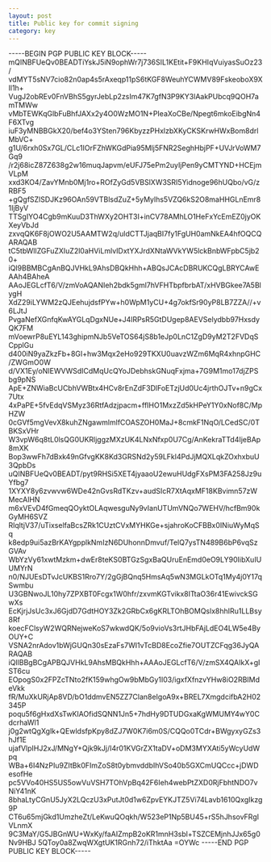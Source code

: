 ```yaml
---
layout: post
title: Public key for commit signing
category: key
---
```



-----BEGIN PGP PUBLIC KEY BLOCK-----
mQINBFUeQv0BEADTiYskJ5iN9ophWr7j736SIL1KEtit+F9KHIqVuiyasSuOz23/
vdMYT5sNV7cio82n0ap4s5rAxeqp11pS6tKGF8WeuhYCWMV89FskeoboX9XIl1h+
VugJ2obREv0FnVBhS5gyrJebLp2zsIm47K7gfN3P9KY3lAakPUbcq9QOH7amTMWw
vMbTEWKqGlbFuBhfJAXx2y4O0WzMO1N+PIeaXoCBe/Npegt6mkoEibgNn4F6XTvg
iuF3yMNBBGkX20/bef4o3YSten796KbyzzPHxlzbXKyCKSKrwHWxBom8drlMbVC+
g1U/6rxh0Sx7GL/CLc1IOrFZhWKGdPia95Mlj5FNR2SeghHbjPF+UVJrVoWM7Gq9
/r2j68icZ87Z638g2w16muqJapvm/eUFJ75ePm2uyIjPen9yCMTYND+HCEjmVLpM
xxd3KO4/ZavYMnb0Mj1ro+ROfZyGd5VBSlXW3SRI5Yidnoge96hUQbo/vG/zRBF5
+gQgfSZlSDJKz96OAn59VTBlsdZuZ+5yMylhs5VZQ6kS2O8maHHGLnEmr81IjByV
TTSgIYO4Cgb9mKuuD3ThWXy2OHT3I+inCV78AMhLO1HeFxYcEmEZ0jyOKXeyVbJd
zxvqQK6F8jOWO2U5AAMTW2q/uldCTTJjaqBI7fy1FgUH0amNkEA4hfOQCQARAQAB
tC5tbWllZGFuZXIuZ2l0aHViLmlvIDxtYXJrdXNtaWVkYW5lckBnbWFpbC5jb20+
iQI9BBMBCgAnBQJVHkL9AhsDBQkHhh+ABQsJCAcDBRUKCQgLBRYCAwEAAh4BAheA
AAoJEGLcfT6/V/zmVoAQANIeh2bdk5gml7hVFHTbpfbrbAT/xHVBGkee7A5BlygH
XdZ29iLYWM2zQJEehujdsfPYw+h0WpM1yCU+4g7okfSr90yP8LB7ZZA//+v6LJtJ
PvgaNefXGnfqKwAYGLqDgxNUe+J4lRPsR5GtDUgep8AEVSelydbb97HxsdyQK7FM
mVoewrP8uEYL143ghipmNJb5VeTOS64jS8b1eJp0LnC1ZgD9yM2T2FVDqSCpplGu
d400iN9yaZkzFb+8GI+hw3Mqx2eHo929TKXU0uavzWZm6MqR4xhnpGHC/ZWGmO0W
d/VX1Ey/oNIEWVWSdICdMqUcQYoJDebhskGNuqFxjma+7G9M1mo17djZPSbg9pNS
ApE+ZNWiaBcUCbhVWBtx4HCv8rEnZdF3DlFoETzjUd0Uc4jrthOJTv+n9gCx7Utx
4xPaPE+5fvEdqVSMyz36RtfAdzjpacm+ffIHO1MxzZd5kHPeY1Y0xNof8C/MpHZW
0cGVf5mgVevX8kuhZNgawmlmlfCOASZOH0MaJ+8cmkF1NqO/LCedSC/0TBKSxVHr
W3vpW6q8tL0lsQG0UKRljggzMXzUK4LNxNfxp0U7Cg/AnKekraTTd4IjeBAp8mXK
Bop3wwFh7dBxk49nGfvgKK8Kd3GRSNd2y59LFkl4PdJjMQXLqkZOxhxbuU3QpbDs
uQINBFUeQv0BEADT/pyt9RHSi5XET4jyaaoU2ewuHUdgFXsPM3FA258Jz9uYfbg7
1XYXY8y6zvwvw6WDe42nGvsRdTKzv+audSIcR7XtAqxMF18KBvimn57zWMecAlHN
m6xVEvD4fGmeqQOyktOLAqwesguNy9vIanUTUmVNQo7WEHV/hcfBm90kGyMH6SVZ
RlqltjV37/uTixselfaBcsZRk1CUztCVxMYHKGe+sjahroKoCFBBx0INiuWyMqSq
k8edp9ui5azBrKAYgpplkNmIzN6DUhonnDmvuf/TelQ7ysTN489B6bP6vqSzGVAv
WbYzVy61xwtMzkm+dwEr8teKS0BTGzSgxBaQUruEnEmd0eO9LY90IibXuIUUMYrN
n0/NJUEsDTvJcUKBS1Rro7Y/2gGjBQnq5HmsAq5wN3MGLkOTq1My4j0Y17qSwmbu
U3GBNwoJL10hy7ZPXBT0Fcgx1W0hfr/zxvmKGTvikx8ITtaO36r41EwivckSGwXs
EcKjrjJsUc3xJ6GjdD7GdtHOY3Zk2GRbCx6gKRLTOhBOMQslx8hhIRu1LLBsy8Rf
koecFClsyW2WQRNejweKoS7wkwdQK/5o9vioVs3rtJHbFAjLdEO4LW5e4ByOUY+C
VSNA2nrAdov1bWjGUQn30sEzaFs7WI1vTcBD8EcoZfie7OUTZCFqg36JyQARAQAB
iQIlBBgBCgAPBQJVHkL9AhsMBQkHhh+AAAoJEGLcfT6/V/zmSX4QAIkX+gIST6cu
EOpogS0x2FPZcTNto2fK159whgOw9bMbGy1I03/igxfXfnzvYHw8iO2RBIMdeVkk
fR/MuXkURjAp8VD/bO1ddmvEN5ZZ7Clan8eIgoA9x+BREL7XmgdcifbA2H02345P
poqu5f6gHxdXsTwKIAOfidSQNN1Jn5+7hdHy9DTUDGxaKgWMUMY4wY0CdcrhaWl1
j0g2wtQgXglk+QEwldsfpKpy8dZJ7W0K7i6m0S/CQQo0TCdr+BWgyxyGZs3hJf1E
ujafVlpIHJ2xJ/MNgY+Qjk9kJj/I4r01KVGrZX1taDV+oDM3MYXAti5yWcyUdWpq
WBa+6I4NzPIu9ZItBk0FImZoS8t0ybmvddbIhVSo40b5GXCmUQCcc+jDWDesofHe
pc5VVo40HS5US5owVuVSH7TOhVpBq42F6Ieh4webPtZXD0RjFbhtNDO7vNiY41nK
8bhaLtyCGnU5JyX2LQczU3xPutJt0d1w6ZpvEYKJTZ5Vi74Lavb1610QxgIkzg9P
CT6u65mjGkd1UmzheZt/LeKwuQOqkh/W523eP1Np5BU45+rS5hJhsovFRgIVLnmX
9C3MaY/G5JBGnWU+WxKy/faAIZmpB2oKR1mnH3sbl+TSZCEMjnhJJx65g0Nv9HBJ
5QToy0a8ZwqWXgtUK1RGnh72/iThktAa
=OYWc
-----END PGP PUBLIC KEY BLOCK-----
